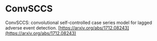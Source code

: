 # ConvSCCS
 ConvSCCS: convolutional self-controlled case series model for lagged adverse event detection. [https://arxiv.org/abs/1712.08243](https://arxiv.org/abs/1712.08243)
